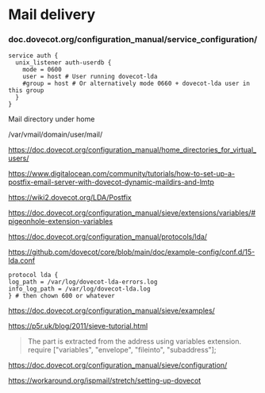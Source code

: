 # Mail delivery

### doc.dovecot.org/configuration_manual/service_configuration/

```
service auth {
  unix_listener auth-userdb {
    mode = 0600
    user = host # User running dovecot-lda
    #group = host # Or alternatively mode 0660 + dovecot-lda user in this group
  }
}
```

Mail directory under home

/var/vmail/domain/user/mail/

https://doc.dovecot.org/configuration_manual/home_directories_for_virtual_users/

https://www.digitalocean.com/community/tutorials/how-to-set-up-a-postfix-email-server-with-dovecot-dynamic-maildirs-and-lmtp

https://wiki2.dovecot.org/LDA/Postfix

https://doc.dovecot.org/configuration_manual/sieve/extensions/variables/#pigeonhole-extension-variables

https://doc.dovecot.org/configuration_manual/protocols/lda/

https://github.com/dovecot/core/blob/main/doc/example-config/conf.d/15-lda.conf

```
protocol lda {
log_path = /var/log/dovecot-lda-errors.log
info_log_path = /var/log/dovecot-lda.log
} # then chown 600 or whatever
```

https://doc.dovecot.org/configuration_manual/sieve/examples/

https://p5r.uk/blog/2011/sieve-tutorial.html

> The <name> part is extracted from the address using variables extension.
> require ["variables", "envelope", "fileinto", "subaddress"];

https://doc.dovecot.org/configuration_manual/sieve/configuration/

https://workaround.org/ispmail/stretch/setting-up-dovecot
